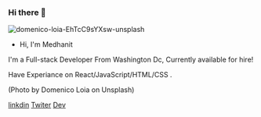 ### Hi there 👋
![domenico-loia-EhTcC9sYXsw-unsplash](https://user-images.githubusercontent.com/70830116/109610278-8c593000-7afa-11eb-9344-bc3090a559f8.jpg)


- Hi, I'm Medhanit

I'm a Full-stack Developer From Washington Dc, Currently available for hire!

Have Experiance on  React/JavaScript/HTML/CSS .




(Photo by Domenico Loia on Unsplash)


[linkdin](https://www.linkedin.com/in/medhanit-endale-15b7861b6/)
[Twiter](https://twitter.com/home)
[Dev](https://dev.to/medendale)
